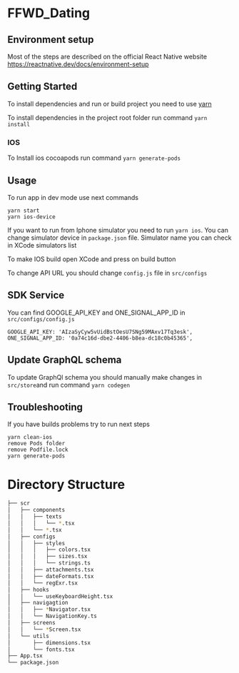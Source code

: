 # FFWD_Dating

## Environment setup
Most of the steps are described on the official React Native website
https://reactnative.dev/docs/environment-setup

## Getting Started

To install dependencies and run or build project you need to use [yarn](https://classic.yarnpkg.com/en/docs/install)

To install dependencies in the project root folder run command `yarn install`

### IOS
To Install ios cocoapods run command `yarn generate-pods`

## Usage
To run app in dev mode use next commands
```
yarn start
yarn ios-device
```

If you want to run from Iphone simulator you need to run `yarn ios`. You can change simulator device in `package.json` file. 
 Simulator name you can check in XCode simulators list

To make IOS build open XCode and press on build button

To change API URL you should change `config.js` file in `src/configs`

## SDK Service

You can find GOOGLE_API_KEY and ONE_SIGNAL_APP_ID in `src/configs/config.js`

```
GOOGLE_API_KEY: 'AIzaSyCyw5vUidBstOesU7SNg59MAxv17Tq3esk',
ONE_SIGNAL_APP_ID: '0a74c16d-dbe2-4406-b8ea-dc18c0b45365',
```

## Update GraphQL schema
To update GraphQl schema you should manually make changes in `src/store`and run command `yarn codegen`


## Troubleshooting
If you have builds problems try to run next steps
```
yarn clean-ios
remove Pods folder
remove Podfile.lock
yarn generate-pods
```


# Directory Structure

```bash
├── scr
│   ├── components
│   │   ├── texts
│   │   │   └── *.tsx
│   │   └── *.tsx
│   ├── configs
│   │   ├── styles
│   │   │   ├── colors.tsx
│   │   │   ├── sizes.tsx
│   │   │   └── strings.ts
│   │   ├── attachments.tsx
│   │   ├── dateFormats.tsx
│   │   └── regExr.tsx
│   ├── hooks
│   │   └── useKeyboardHeight.tsx
│   ├── navigagtion
│   │   ├── *Navigator.tsx
│   │   └── NavigationKey.ts
│   ├── screens
│   │   └── *Screen.tsx
│   └── utils
│       ├── dimensions.tsx
│       └── fonts.tsx
├── App.tsx
└── package.json
```
